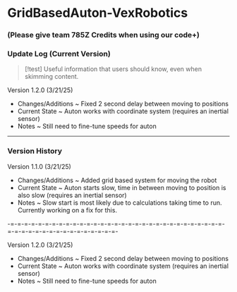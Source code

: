 # GridBasedAuton-VexRobotics
### (Please give team 785Z Credits when using our code+)

### Update Log (Current Version)

> [!test]
> Useful information that users should know, even when skimming content.

Version 1.2.0 (3/21/25)
- Changes/Additions
  ~ Fixed 2 second delay between moving to positions
- Current State
  ~ Auton works with coordinate system (requires an inertial sensor)
- Notes
  ~ Still need to fine-tune speeds for auton

--------------------------------------------------------------------------------------

### Version History

Version 1.1.0 (3/21/25)
- Changes/Additions
  ~ Added grid based system for moving the robot
- Current State
  ~ Auton starts slow, time in between moving to position is also slow (requires an inertial sensor)
- Notes
  ~ Slow start is most likely due to calculations taking time to run. Currently working on a fix for this.

-=-=-=-=-=-=-=-=-=-=-=-=-=-=-=-=-=-=-=-=-=-=-=-=-=-=-=-=-=-=-=-=-=-=-=-=-=-=-=-=-=-=-=-=-=-=-=-

Version 1.2.0 (3/21/25)
- Changes/Additions
  ~ Fixed 2 second delay between moving to positions
- Current State
  ~ Auton works with coordinate system (requires an inertial sensor)
- Notes
  ~ Still need to fine-tune speeds for auton
